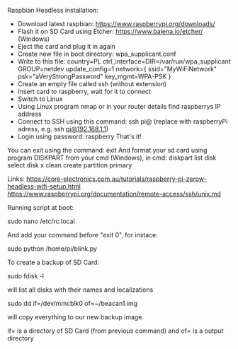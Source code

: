 Raspbian Headless installation:

- Download latest raspbian: https://www.raspberrypi.org/downloads/
- Flash it on SD Card using Etcher: https://www.balena.io/etcher/ (Windows)
- Eject the card and plug it in again
- Create new file in boot directory: wpa_supplicant.conf
- Write to this file:
country=PL
ctrl_interface=DIR=/var/run/wpa_supplicant GROUP=netdev
update_config=1
network={
	ssid="MyWiFiNetwork"
	psk="aVeryStrongPassword"
	key_mgmt=WPA-PSK
}
- Create an empty file called ssh (without extension)
- Insert card to raspberry, wait for it to connect
- Switch to Linux
- Using Linux program nmap or in your router details find raspberrys IP address
- Connect to SSH using this command:  ssh pi@<IP>
(replace <IP> with raspberryPi adress, e.g. ssh pi@192.168.1.1)
- Login using password: raspberry
That's it!

You can exit using the command: exit
And format your sd card using program DISKPART from your cmd (Windows), in cmd:
diskpart
list disk
select disk x
clean
create partition primary

Links:
https://core-electronics.com.au/tutorials/raspberry-pi-zerow-headless-wifi-setup.html
https://www.raspberrypi.org/documentation/remote-access/ssh/unix.md


Running script at boot:

sudo nano /etc/rc.local

And add your command before "exit 0", for instace:

sudo python /home/pi/blink.py


To create a backup of SD Card:

sudo fdisk -l

will list all disks with their names and localizations

sudo dd if=/dev/mmcblk0 of=~/beacan1.img

will copy everything to our new backup image.

if= is a directory of SD Card (from previous command) and of= is a output directory
